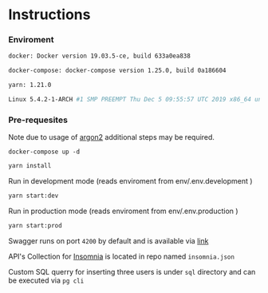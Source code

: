 # Instructions

### Enviroment

```bash
docker: Docker version 19.03.5-ce, build 633a0ea838

docker-compose: docker-compose version 1.25.0, build 0a186604

yarn: 1.21.0

Linux 5.4.2-1-ARCH #1 SMP PREEMPT Thu Dec 5 09:55:57 UTC 2019 x86_64 unknown GNU/Linux
```

### Pre-requesites

Note due to usage of [argon2](https://www.npmjs.com/package/argon2) additional steps may be required.

```
docker-compose up -d
```

```bash
yarn install
```

Run in development mode (reads enviroment from env/.env.development )

```bash
yarn start:dev
```

Run in production mode (reads enviroment from env/.env.production )

```bash
yarn start:prod
```

Swagger runs on port `4200` by default and is available via [link](http://localhost:4200/api)

API's Collection for [Insomnia](https://insomnia.rest/) is located in repo named `insomnia.json`

Custom SQL querry for inserting three users is under `sql` directory and can be executed via `pg cli`
